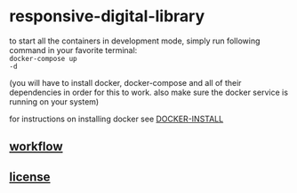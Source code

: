 # responsive-digital-library

to start all the containers in development mode, simply run following command in your favorite terminal:
<br><code>docker-compose up -d</code>

(you will have to install docker, docker-compose and all of their dependencies in order for this to work. also make sure the docker service is running on your system)

for instructions on installing docker see [DOCKER-INSTALL](DOCKER-INSTALL.md)

## [workflow](WORKFLOW.md)

## [license](LICENSE)
